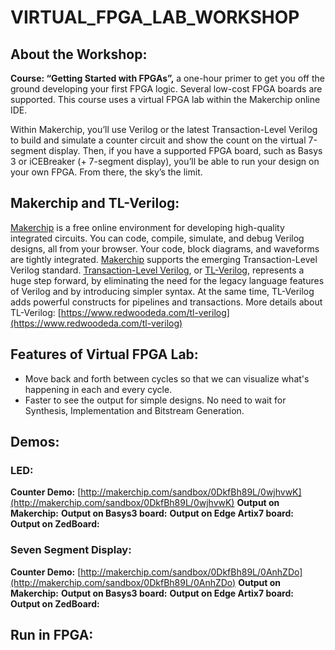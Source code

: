 # VIRTUAL_FPGA_LAB_WORKSHOP

## About the Workshop:
__Course: “Getting Started with FPGAs”,__
a one-hour primer to get you off the ground developing your first FPGA logic. Several low-cost FPGA boards are supported. This course uses a virtual FPGA lab within the Makerchip online IDE.

Within Makerchip, you’ll use Verilog or the latest Transaction-Level Verilog to build and simulate a counter circuit and show the count on the virtual 7-segment display. Then, if you have a supported FPGA board, such as Basys 3 or iCEBreaker (+ 7-segment display), you’ll be able to run your design on your own FPGA. From there, the sky’s the limit.

## Makerchip and TL-Verilog:
[Makerchip](https://www.makerchip.com/) is a free online environment for developing high-quality integrated circuits. You can code, compile, simulate, and debug Verilog designs, all from your browser. Your code, block diagrams, and waveforms are tightly integrated. [Makerchip](https://www.makerchip.com/) supports the emerging Transaction-Level Verilog standard. [Transaction-Level Verilog](http://tl-x.org/), or [TL-Verilog](http://tl-x.org/), represents a huge step forward, by eliminating the need for the legacy language features of Verilog and by introducing simpler syntax. At the same time, TL-Verilog adds powerful constructs for pipelines and transactions. More details about TL-Verilog: [https://www.redwoodeda.com/tl-verilog](https://www.redwoodeda.com/tl-verilog)

## Features of Virtual FPGA Lab:
- Move back and forth between cycles so that we can visualize what's happening in each and every cycle.
- Faster to see the output for simple designs. No need to wait for Synthesis, Implementation and Bitstream Generation.

## Demos:
### LED:
__Counter Demo:__  [http://makerchip.com/sandbox/0DkfBh89L/0wjhvwK](http://makerchip.com/sandbox/0DkfBh89L/0wjhvwK)
__Output on Makerchip:__
__Output on Basys3 board:__
__Output on Edge Artix7 board:__
__Output on ZedBoard:__

### Seven Segment Display:
__Counter Demo:__  [http://makerchip.com/sandbox/0DkfBh89L/0AnhZDo](http://makerchip.com/sandbox/0DkfBh89L/0AnhZDo)
__Output on Makerchip:__
__Output on Basys3 board:__
__Output on Edge Artix7 board:__
__Output on ZedBoard:__

## Run in FPGA:
